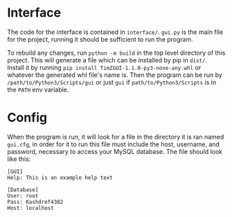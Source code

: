 # Interface

The code for the interface is contained in `interface/`. `gui.py` is the main file for the project, running it should be sufficient to run the program.

To rebuild any changes, run `python -m build` in the top level directory of this project. This will generate a file which can be installed by pip in `dist/`. Install it by running `pip install TimZGUI-1.1.0-py3-none-any.whl` or whatever the generated whl file's name is. Then the program can be run by `/path/to/Python3/Scripts/gui` or just `gui` if `path/to/Python3/Scripts` is in the `PATH` env variable.

# Config

When the program is run, it will look for a file in the directory it is ran named `gui.cfg`, in order for it to run this file must include the host, username, and password, necessary to access your MySQL database. The file should look like this:

    [GUI]
    Help: This is an example help text

    [Database]
    User: root
    Pass: Kashdref4382
    Host: localhost